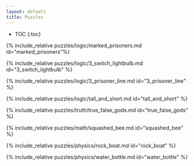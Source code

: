 ```yaml
---
layout: default
title: Puzzles
---
```


* TOC
{:toc}

{% include_relative puzzles/logic/marked_prisoners.md id="marked_prisoners"%}

{% include_relative puzzles/logic/3_switch_lightbulb.md id="3_switch_lightbulb" %}

{% include_relative puzzles/logic/3_prisoner_line.md id="3_prisoner_line" %}

{% include_relative puzzles/logic/tall_and_short.md id="tall_and_short" %}

{% include_relative puzzles/truth/true_false_gods.md id="true_false_gods" %}

{% include_relative puzzles/math/squashed_bee.md id="squashed_bee" %}

{% include_relative puzzles/physics/rock_boat.md id="rock_boat" %}

{% include_relative puzzles/physics/water_bottle.md id="water_bottle" %}
